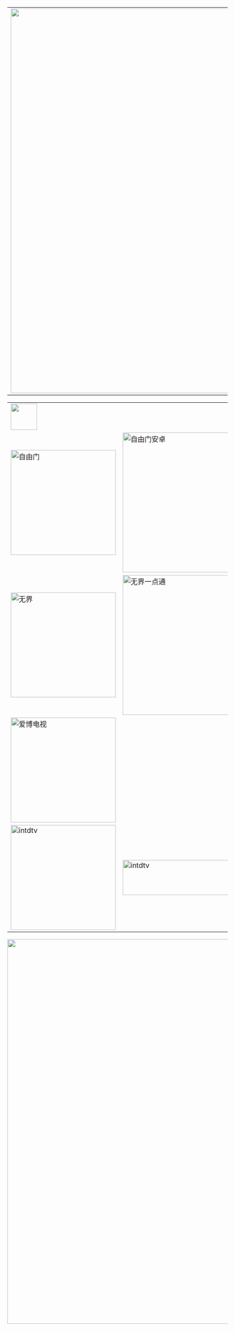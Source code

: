 <table align="center" >
	<tr>
		<td>
		<img src="https://github.com/gofun72/telove/blob/master/img/soft/2018-02-01_%E9%99%BD%E5%85%89%E5%AD%97%20v.jpg" width="880">	
		</td>	
	</tr>	
</table>

<table  width="800">
<tr>
	<td width="240"><img src="https://github.com/gofun72/telove/blob/master/img/soft/%E7%AA%81%E7%A0%B4%E7%B6%B2%E8%B7%AF%E5%B0%81%E9%8E%96.jpg" height="60" align="middle"></td>
	<td></td>
	<td></td>
</tr>
<tr>
	<td><img src="https://github.com/gofun72/telove/blob/master/img/soft/%E8%87%AA%E7%94%B1F-1.jpg" align="middle" width="240" alt="自由门"></td>
	<td><a href="https://git.io/vN7BW"><img src="https://github.com/gofun72/telove/blob/master/img/soft/%E8%87%AA%E7%94%B1%E5%AE%89%E5%8D%93%20-1.jpg" align="middle" width="320" alt="自由门安卓"></a></td>
	<td><a href="https://github.com/gofun72/telove/blob/master/soft/zi_you_men_7.64_(0109)_desktop.zip?raw=true"><img src="https://github.com/gofun72/telove/blob/master/img/soft/%E8%87%AA%E7%94%B1%E5%8D%93%E6%A9%9F%20-1.jpg" align="middle" width="320" alt="自由门桌机"></a> </td>
</tr>

<tr>
	<td><img src="https://github.com/gofun72/telove/blob/master/img/soft/%E7%84%A1%E7%95%8C%E7%80%8F%E8%A6%BD.jpg" align="middle" width="240" alt="无界"></td>
	<td><a href="https://git.io/vN74F"><img src="https://github.com/gofun72/telove/blob/master/img/soft/%E7%84%A1%E7%95%8C%E5%AE%89%E5%8D%93.jpg" align="middle" width="320" alt="无界一点通"></a></td>
	<td><a href="https://github.com/gofun72/telove/blob/master/soft/u1704.zip?raw=true"><img src="https://github.com/gofun72/telove/blob/master/img/soft/%E7%84%A1%E7%95%8C%E5%8D%93%E6%A9%9F.jpg" align="middle" width="320" alt="无界一点通"></a></td>
</tr>
<tr>
	<td><img src="https://github.com/gofun72/telove/blob/master/img/soft/%E6%84%9B%E5%8D%9A%E4%BD%BF%E7%94%A82.jpg" align="middle" width="240" alt="爱博电视"></td>
	<td></td>
	<td><a href="https://github.com/gofun72/telove/blob/master/soft/Green_iPPOTV.exe?raw=true"><img src="https://github.com/gofun72/telove/blob/master/img/soft/%E6%84%9B%E5%8D%9A%E4%BD%BF%E7%94%A81.jpg" align="middle" width="320" height="80" alt="intdtv"></a></td>
</tr>
<tr>
	<td><img src="https://github.com/gofun72/telove/blob/master/img/soft/iNTD%20TV.jpg" align="middle" width="240" alt="intdtv"></td>
	<td><a href="https://github.com/gofun72/telove/blob/master/soft/iNTD_TVsp1.apk?raw=true"><img src="https://github.com/gofun72/telove/blob/master/img/soft/iNTD%20TV-sp1.jpg" align="middle" width="320" height="80" alt="intdtv"></a></td>
	<td></td>
</tr>
</table>

<img src="../master/GCC/img/fqReadme.gif" width="880">
